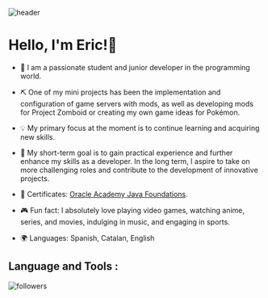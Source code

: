 ![header](./[[https://media.istockphoto.com/id/184941527/es/foto/hombre-de-negocios-en-ropa-chimpanc%C3%A9.jpg?s=612x612&w=0&k=20&c=G3L9zarmgJHF4fuwuNvEf-_0VlgpL5nNJ3s_gEomLjY=](https://media.istockphoto.com/id/184941527/es/foto/hombre-de-negocios-en-ropa-chimpanc%C3%A9.jpg?s=612x612&w=0&k=20&c=G3L9zarmgJHF4fuwuNvEf-_0VlgpL5nNJ3s_gEomLjY=)])
# Hello, I'm Eric!👋

- 🌱 I am a passionate student and junior developer in the programming world. 

- ⛏️ One of my mini projects has been the implementation and configuration of game servers with mods, as well as developing mods for Project Zomboid or creating my own game ideas for Pokémon.

- 💡 My primary focus at the moment is to continue learning and acquiring new skills.

- 🚀 My short-term goal is to gain practical experience and further enhance my skills as a developer. In the long term, I aspire to take on more challenging roles and contribute to the development of innovative projects.

- 📝 Certificates: [Oracle Academy Java Foundations](https://drive.google.com/drive/folders/1btrzU6AdCQUXwbhxf7Es979HA5-DesY8?usp=sharing).

- 🎮 Fun fact: I absolutely love playing video games, watching anime, series, and movies, indulging in music, and engaging in sports.

- 🌍 Languages: Spanish, Catalan, English

## Language and Tools :

<img alt="followers" title="Follow me on Github" src="https://img.shields.io/github/followers/Btd20?color=236ad3&style=for-the-badge&logo=github&label=Follow"/>
